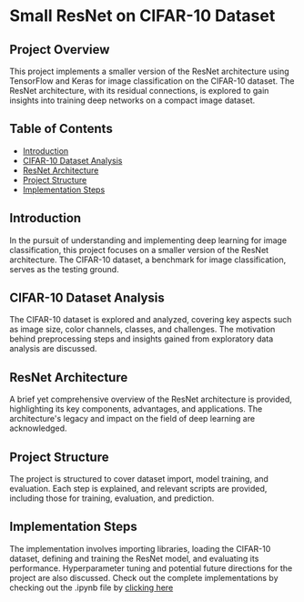 # Small ResNet on CIFAR-10 Dataset

## Project Overview
This project implements a smaller version of the ResNet architecture using TensorFlow and Keras for image classification on the CIFAR-10 dataset. The ResNet architecture, with its residual connections, is explored to gain insights into training deep networks on a compact image dataset.

## Table of Contents
- [Introduction](#introduction)
- [CIFAR-10 Dataset Analysis](#cifar-10-dataset-analysis)
- [ResNet Architecture](#resnet-architecture)
- [Project Structure](#project-structure)
- [Implementation Steps](#implementation-steps)


## Introduction
In the pursuit of understanding and implementing deep learning for image classification, this project focuses on a smaller version of the ResNet architecture. The CIFAR-10 dataset, a benchmark for image classification, serves as the testing ground.

## CIFAR-10 Dataset Analysis
The CIFAR-10 dataset is explored and analyzed, covering key aspects such as image size, color channels, classes, and challenges. The motivation behind preprocessing steps and insights gained from exploratory data analysis are discussed.

## ResNet Architecture
A brief yet comprehensive overview of the ResNet architecture is provided, highlighting its key components, advantages, and applications. The architecture's legacy and impact on the field of deep learning are acknowledged.

## Project Structure
The project is structured to cover dataset import, model training, and evaluation. Each step is explained, and relevant scripts are provided, including those for training, evaluation, and prediction.

## Implementation Steps
The implementation involves importing libraries, loading the CIFAR-10 dataset, defining and training the ResNet model, and evaluating its performance. Hyperparameter tuning and potential future directions for the project are also discussed.
Check out the complete implementations by checking out the .ipynb file by [clicking here](#ha)

